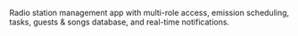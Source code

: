 Radio station management app with multi-role access, emission scheduling, tasks, guests & songs database, and real-time notifications.
